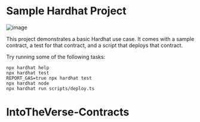 # Sample Hardhat Project

![image](https://github.com/IntoTheVerse/IntoTheVerse-Contracts/assets/43913734/c7875205-8547-48ce-89e9-24389fb0355c)


This project demonstrates a basic Hardhat use case. It comes with a sample contract, a test for that contract, and a script that deploys that contract.

Try running some of the following tasks:

```shell
npx hardhat help
npx hardhat test
REPORT_GAS=true npx hardhat test
npx hardhat node
npx hardhat run scripts/deploy.ts
```
# IntoTheVerse-Contracts
